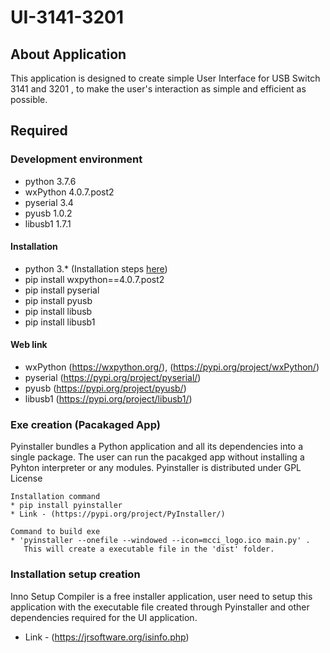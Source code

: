# UI-3141-3201

## About Application

This application is designed to create simple User Interface for USB Switch 3141 and 3201 , to make the user's interaction as simple and efficient as possible.

## Required

### Development environment 
* python 3.7.6
* wxPython 4.0.7.post2
* pyserial 3.4
* pyusb 1.0.2
* libusb1 1.7.1 

#### Installation
* python 3.* (Installation steps [here](https://realpython.com/installing-python/))
* pip install wxpython==4.0.7.post2
* pip install pyserial
* pip install pyusb
* pip install libusb
* pip install libusb1

#### Web link
* wxPython  (https://wxpython.org/), (https://pypi.org/project/wxPython/)
* pyserial  (https://pypi.org/project/pyserial/)
* pyusb     (https://pypi.org/project/pyusb/)
* libusb1   (https://pypi.org/project/libusb1/)

### Exe creation (Pacakaged App)
Pyinstaller bundles a Python application and all its dependencies into a single package. The user can run the pacakged app without installing a Pyhton interpreter or any modules.
Pyinstaller is distributed under GPL License 

	Installation command
	* pip install pyinstaller
	* Link - (https://pypi.org/project/PyInstaller/)

	Command to build exe
	* 'pyinstaller --onefile --windowed --icon=mcci_logo.ico main.py' .
	   This will create a executable file in the 'dist' folder.
  
### Installation setup creation
Inno Setup Compiler is a free installer application, user need to setup this application with the executable file created through Pyinstaller and other dependencies required for the UI application.
* Link - (https://jrsoftware.org/isinfo.php)
